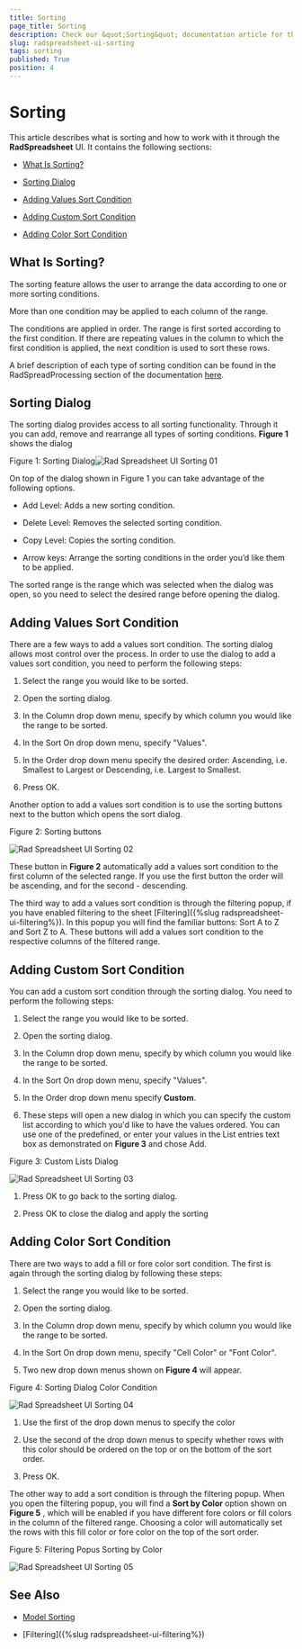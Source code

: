 ```yaml
---
title: Sorting
page_title: Sorting
description: Check our &quot;Sorting&quot; documentation article for the RadSpreadsheet WPF control.
slug: radspreadsheet-ui-sorting
tags: sorting
published: True
position: 4
---
```


# Sorting



This article describes what is sorting and how to work with it through the __RadSpreadsheet__ UI. It contains the following sections:
      

* [What Is Sorting?](#what-is-sorting?)

* [Sorting Dialog](#sorting-dialog)

* [Adding Values Sort Condition](#adding-values-sort-condition)

* [Adding Custom Sort Condition](#adding-custom-sort-condition)

* [Adding Color Sort Condition](#adding-color-sort-condition)

## What Is Sorting?

The sorting feature allows the user to arrange the data according to one or more sorting conditions.
        

More than one condition may be applied to each column of the range.
        

The conditions are applied in order. The range is first sorted according to the first condition. If there are repeating values in the column to which the first condition is applied, the next condition is used to sort these rows.
        

A brief description of each type of sorting condition can be found in the RadSpreadProcessing section of the documentation [here](https://docs.telerik.com/devtools/document-processing/libraries/radspreadprocessing/features/sorting).
        

## Sorting Dialog

The sorting dialog provides access to all sorting functionality. Through it you can add, remove and rearrange all types of sorting conditions. __Figure 1__ shows the dialog
        

Figure 1: Sorting Dialog![Rad Spreadsheet UI Sorting 01](images/RadSpreadsheet_UI_Sorting_01.png)

On top of the dialog shown in Figure 1 you can take advantage of the following options.
        

* Add Level: Adds a new sorting condition.
            

* Delete Level: Removes the selected sorting condition.
            

* Copy Level: Copies the sorting condition.
            

* Arrow keys: Arrange the sorting conditions in the order you’d like them to be applied.
            

The sorted range is the range which was selected when the dialog was open, so you need to select the desired range before opening the dialog.
        

## Adding Values Sort Condition

There are a few ways to add a values sort condition. The sorting dialog allows most control over the process. In order to use the dialog to add a values sort condition, you need to perform the following steps:
        

1. Select the range you would like to be sorted.
            

1. Open the sorting dialog.
            

1. In the Column drop down menu, specify by which column you would like the range to be sorted.
            

1. In the Sort On drop down menu, specify "Values".
            

1. In the Order drop down menu specify the desired order: Ascending, i.e. Smallest to Largest or Descending, i.e. Largest to Smallest.
            

1. Press OK.
            

Another option to add a values sort condition is to use the sorting buttons next to the button which opens the sort dialog.
        

Figure 2: Sorting buttons

![Rad Spreadsheet UI Sorting 02](images/RadSpreadsheet_UI_Sorting_02.png)

These button in __Figure 2__ automatically add a values sort condition to the first column of the selected range. If you use the first button the order will be ascending, and for the second - descending.
        

The third way to add a values sort condition is through the filtering popup, if you have enabled filtering to the sheet [Filtering]({%slug radspreadsheet-ui-filtering%}). In this popup you will find the familiar buttons: Sort A to Z and Sort Z to A. These buttons will add a values sort condition to the respective columns of the filtered range.
        

## Adding Custom Sort Condition

You can add a custom sort condition through the sorting dialog. You need to perform the following steps:
        

1. Select the range you would like to be sorted.
            

1. Open the sorting dialog.
            

1. In the Column drop down menu, specify by which column you would like the range to be sorted.
            

1. In the Sort On drop down menu, specify "Values".
            

1. In the Order drop down menu specify __Custom__.
            

1. These steps will open a new dialog in which you can specify the custom list according to which you'd like to have the values ordered. You can use one of the predefined, or enter your values in the List entries text box as demonstrated on __Figure 3__ and chose Add.
            

Figure 3: Custom Lists Dialog

![Rad Spreadsheet UI Sorting 03](images/RadSpreadsheet_UI_Sorting_03.png)

1. Press OK to go back to the sorting dialog.
            

1. Press OK to close the dialog and apply the sorting
            

## Adding Color Sort Condition

There are two ways to add a fill or fore color sort condition. The first is again through the sorting dialog by following these steps:
        

1. Select the range you would like to be sorted.
            

1. Open the sorting dialog.
            

1. In the Column drop down menu, specify by which column you would like the range to be sorted.
            

1. In the Sort On drop down menu, specify "Cell Color" or "Font Color".
            

1. Two new drop down menus shown on __Figure 4__ will appear.
            

Figure 4: Sorting Dialog Color Condition

![Rad Spreadsheet UI Sorting 04](images/RadSpreadsheet_UI_Sorting_04.png)

1. Use the first of the drop down menus to specify the color
            

1. Use the second of the drop down menus to specify whether rows with this color should be ordered on the top or on the bottom of the sort order.
            

1. Press OK.
            

The other way to add a sort condition is through the filtering popup. When you open the filtering popup, you will find a __Sort by Color__ option shown on __Figure 5__ , which will be enabled if you have different fore colors or fill colors in the column of the filtered range. Choosing a color will automatically set the rows with this fill color or fore color on the top of the sort order.
        

Figure 5: Filtering Popus Sorting by Color

![Rad Spreadsheet UI Sorting 05](images/RadSpreadsheet_UI_Sorting_05.png)

## See Also
 * [Model Sorting](https://docs.telerik.com/devtools/document-processing/libraries/radspreadprocessing/features/sorting)

 * [Filtering]({%slug radspreadsheet-ui-filtering%})
